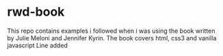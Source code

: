 # rwd-book
This repo contains examples i followed when i was using the book written by Julie Meloni and Jennifer Kyrin. The book covers html, css3 and vanilla javascript
Line added
